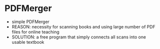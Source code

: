 # PDFMerger

- simple PDFMerger
- REASON: necessity for scanning books and using large number of PDF files for online teaching
- SOLUTION: a free program that simply connects all scans into one usable textbook
